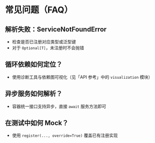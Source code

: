 # 常见问题（FAQ）

## 解析失败：ServiceNotFoundError
- 检查是否已注册对应类型或泛型键
- 对于 `Optional[T]`，未注册时不会抛错

## 循环依赖如何定位？
- 使用诊断工具与依赖图可视化（见「API 参考」中的 `visualization` 模块）

## 异步服务如何解析？
- 容器统一接口支持异步，直接 `await` 服务方法即可

## 在测试中如何 Mock？
- 使用 `register(..., override=True)` 覆盖已有注册实现
